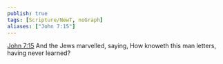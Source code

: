 ```yaml
---
publish: true
tags: [Scripture/NewT, noGraph]
aliases: ["John 7:15"]
---
```

[John 7:15](https://churchofjesuschrist.org/study/scriptures/nt/john/7?lang=eng&id=p15#p15) And the Jews marvelled, saying, How knoweth this man letters, having never learned?
